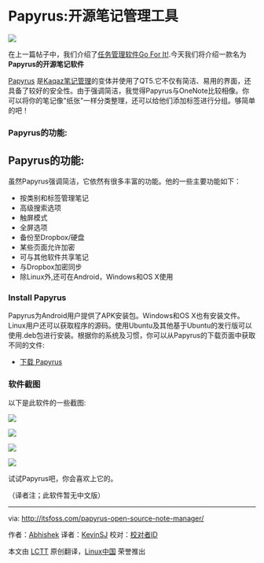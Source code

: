 Papyrus:开源笔记管理工具
================================================================================
![](http://itsfoss.itsfoss.netdna-cdn.com/wp-content/uploads/2015/03/Papyrus_Linux_4.jpeg)

在上一篇帖子中，我们介绍了[任务管理软件Go For It!][1].今天我们将介绍一款名为**Papyrus的开源笔记软件**

[Papyrus][2] 是[Kaqaz笔记管理][3]的变体并使用了QT5.它不仅有简洁、易用的界面，还具备了较好的安全性。由于强调简洁，我觉得Papyrus与OneNote比较相像。你可以将你的笔记像"纸张"一样分类整理，还可以给他们添加标签进行分组。够简单的吧！

### Papyrus的功能: ###

## Papyrus的功能: ###

虽然Papyrus强调简洁，它依然有很多丰富的功能。他的一些主要功能如下：
- 按类别和标签管理笔记
- 高级搜索选项
- 触屏模式
- 全屏选项
- 备份至Dropbox/硬盘
- 某些页面允许加密
- 可与其他软件共享笔记
- 与Dropbox加密同步
- 除Linux外,还可在Android，Windows和OS X使用

### Install Papyrus ###

Papyrus为Android用户提供了APK安装包。Ｗindows和OS X也有安装文件。Linux用户还可以获取程序的源码。使用Ubuntu及其他基于Ubuntu的发行版可以使用.deb包进行安装。根据你的系统及习惯，你可以从Papyrus的下载页面中获取不同的文件:

- [下载 Papyrus][4]

### 软件截图 ###

以下是此软件的一些截图:


![](http://itsfoss.itsfoss.netdna-cdn.com/wp-content/uploads/2015/03/Papyrus_Linux_3-700x450_c.jpeg)

![](http://itsfoss.itsfoss.netdna-cdn.com/wp-content/uploads/2015/03/Papyrus_Linux_2-700x450_c.jpeg)

![](http://itsfoss.itsfoss.netdna-cdn.com/wp-content/uploads/2015/03/Papyrus_Linux_1-700x450_c.jpeg)

![](http://itsfoss.itsfoss.netdna-cdn.com/wp-content/uploads/2015/03/Papyrus_Linux-700x450_c.jpeg)

试试Papyrus吧，你会喜欢上它的。

（译者注；此软件暂无中文版）

--------------------------------------------------------------------------------

via: http://itsfoss.com/papyrus-open-source-note-manager/

作者：[Abhishek][a]
译者：[KevinSJ](https://github.com/KevinSJ)
校对：[校对者ID](https://github.com/校对者ID)

本文由 [LCTT](https://github.com/LCTT/TranslateProject) 原创翻译，[Linux中国](http://linux.cn/) 荣誉推出

[a]:http://itsfoss.com/author/abhishek/
[1]:http://itsfoss.com/go-for-it-to-do-app-in-linux/
[2]:http://aseman.co/en/products/papyrus/
[3]:https://github.com/sialan-labs/kaqaz/
[4]:http://aseman.co/en/products/papyrus/
